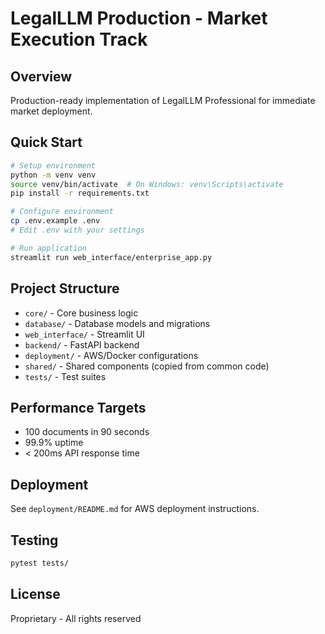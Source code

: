 # LegalLLM Production - Market Execution Track

## Overview
Production-ready implementation of LegalLLM Professional for immediate market deployment.

## Quick Start
```bash
# Setup environment
python -m venv venv
source venv/bin/activate  # On Windows: venv\Scripts\activate
pip install -r requirements.txt

# Configure environment
cp .env.example .env
# Edit .env with your settings

# Run application
streamlit run web_interface/enterprise_app.py
```

## Project Structure
- `core/` - Core business logic
- `database/` - Database models and migrations
- `web_interface/` - Streamlit UI
- `backend/` - FastAPI backend
- `deployment/` - AWS/Docker configurations
- `shared/` - Shared components (copied from common code)
- `tests/` - Test suites

## Performance Targets
- 100 documents in 90 seconds
- 99.9% uptime
- < 200ms API response time

## Deployment
See `deployment/README.md` for AWS deployment instructions.

## Testing
```bash
pytest tests/
```

## License
Proprietary - All rights reserved